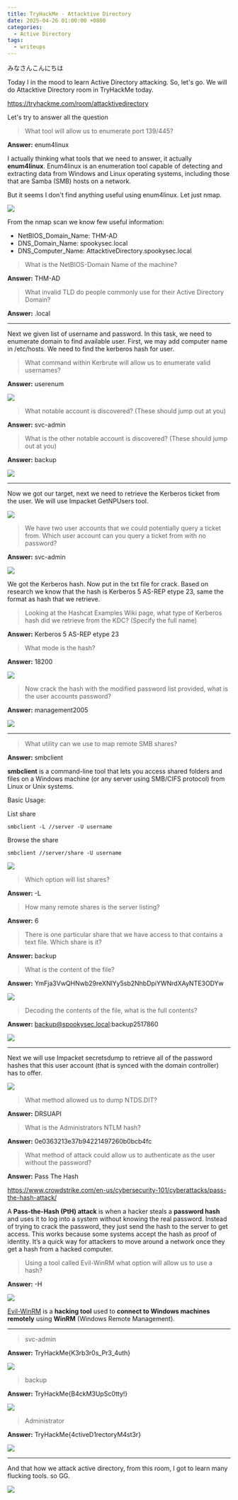 ```yaml
---
title: TryHackMe - Attacktive Directory
date: 2025-04-26 01:00:00 +0800
categories:
  - Active Directory
tags:
  - writeups
---
```

みなさんこんにちは

Today I in the mood to learn Active Directory attacking. So, let's go. We will do Attacktive Directory room in TryHackMe today.

https://tryhackme.com/room/attacktivedirectory

Let's try to answer all the question

> What tool will allow us to enumerate port 139/445?

**Answer:** enum4linux

I actually thinking what tools that we need to answer, it actually **enum4linux**. Enum4linux is an enumeration tool capable of detecting and extracting data from Windows and Linux operating systems, including those that are Samba (SMB) hosts on a network.

But it seems I don't find anything useful using enum4linux. Let just nmap.

![](/assets/img/2025-04-26-THM-Attacktive-Directory/nmap.png)

From the nmap scan we know few useful information:
- NetBIOS_Domain_Name: THM-AD
- DNS_Domain_Name: spookysec.local
- DNS_Computer_Name: AttacktiveDirectory.spookysec.local

> What is the NetBIOS-Domain Name of the machine?

**Answer:** THM-AD

> What invalid TLD do people commonly use for their Active Directory Domain?

**Answer:** .local

***

Next we given list of username and password. In this task, we need to enumerate domain to find available user. First, we may add computer name in /etc/hosts. We need to find the kerberos hash for user.

> What command within Kerbrute will allow us to enumerate valid usernames?

**Answer:** userenum

![](/assets/img/2025-04-26-THM-Attacktive-Directory/kerbrute.png)

> What notable account is discovered? (These should jump out at you)

**Answer:** svc-admin

> What is the other notable account is discovered? (These should jump out at you)

**Answer:** backup

![](/assets/img/2025-04-26-THM-Attacktive-Directory/kerbrute_user.png)

***

Now we got our target, next we need to retrieve the Kerberos ticket from the user. We will use Impacket GetNPUsers tool.

![](/assets/img/2025-04-26-THM-Attacktive-Directory/impacketgetnpusers.png)

> We have two user accounts that we could potentially query a ticket from. Which user account can you query a ticket from with no password?

**Answer:** svc-admin

![](/assets/img/2025-04-26-THM-Attacktive-Directory/getnpuserssvcadmin.png)

We got the Kerberos hash. Now put in the txt file for crack. Based on research we know that the hash is Kerberos 5 AS-REP etype 23, same the format as hash that we retrieve.

> Looking at the Hashcat Examples Wiki page, what type of Kerberos hash did we retrieve from the KDC? (Specify the full name)

**Answer:** Kerberos 5 AS-REP etype 23

> What mode is the hash?

**Answer:** 18200

![](/assets/img/2025-04-26-THM-Attacktive-Directory/hashtype.png)

> Now crack the hash with the modified password list provided, what is the user accounts password?

**Answer:** management2005

![](/assets/img/2025-04-26-THM-Attacktive-Directory/crackkerberos.png)

***

> What utility can we use to map remote SMB shares?

**Answer:** smbclient

**smbclient** is a command-line tool that lets you access shared folders and files on a Windows machine (or any server using SMB/CIFS protocol) from Linux or Unix systems.

Basic Usage:

List share

```
smbclient -L //server -U username
```

Browse the share

```
smbclient //server/share -U username
```

![](/assets/img/2025-04-26-THM-Attacktive-Directory/smbclient.png)

> Which option will list shares?

**Answer:** -L

> How many remote shares is the server listing?

**Answer:** 6

> There is one particular share that we have access to that contains a text file. Which share is it?

**Answer:** backup

> What is the content of the file?

**Answer:** YmFja3VwQHNwb29reXNlYy5sb2NhbDpiYWNrdXAyNTE3ODYw

![](/assets/img/2025-04-26-THM-Attacktive-Directory/smbclientgetfile.png)

> Decoding the contents of the file, what is the full contents?

**Answer:** backup@spookysec.local:backup2517860

![](/assets/img/2025-04-26-THM-Attacktive-Directory/backupcontent.png)

***

Next we will use Impacket secretsdump to retrieve all of the password hashes that this user account (that is synced with the domain controller) has to offer.

![](/assets/img/2025-04-26-THM-Attacktive-Directory/secretsdump.png)

> What method allowed us to dump NTDS.DIT?

**Answer:** DRSUAPI

> What is the Administrators NTLM hash?

**Answer:** 0e0363213e37b94221497260b0bcb4fc

> What method of attack could allow us to authenticate as the user without the password?

**Answer:** Pass The Hash

https://www.crowdstrike.com/en-us/cybersecurity-101/cyberattacks/pass-the-hash-attack/

A **Pass-the-Hash (PtH) attack** is when a hacker steals a **password hash** and uses it to log into a system without knowing the real password. Instead of trying to crack the password, they just send the hash to the server to get access. This works because some systems accept the hash as proof of identity. It’s a quick way for attackers to move around a network once they get a hash from a hacked computer.

> Using a tool called Evil-WinRM what option will allow us to use a hash?

**Answer:** -H

![](/assets/img/2025-04-26-THM-Attacktive-Directory/evilwinrm.png)

[Evil-WinRM](https://github.com/Hackplayers/evil-winrm) is a **hacking tool** used to **connect to Windows machines remotely** using **WinRM** (Windows Remote Management).

***

> svc-admin

**Answer:** TryHackMe{K3rb3r0s_Pr3_4uth}

![](/assets/img/2025-04-26-THM-Attacktive-Directory/svcadminflag.png)

> backup

**Answer:** TryHackMe{B4ckM3UpSc0tty!}

![](/assets/img/2025-04-26-THM-Attacktive-Directory/backupflag.png)

>Administrator

**Answer:** TryHackMe{4ctiveD1rectoryM4st3r}

![](/assets/img/2025-04-26-THM-Attacktive-Directory/adminflag.png)

***

And that how we attack active directory, from this room, I got to learn many flucking tools. so GG.

![](/assets/img/2025-04-26-THM-Attacktive-Directory/completebanner.png)



